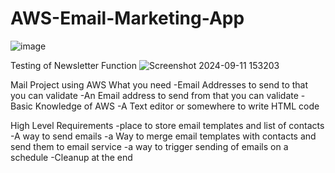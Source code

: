 # AWS-Email-Marketing-App
![image](https://github.com/user-attachments/assets/3583278d-169e-4d30-b1b5-47411a0d3520)

Testing of Newsletter Function
![Screenshot 2024-09-11 153203](https://github.com/user-attachments/assets/2b1fa3be-6ec1-43de-badc-a12e2f5ac378)

Mail Project using AWS
What you need
-Email Addresses to send to that you can validate
-An Email address to send from that you can validate
-Basic Knowledge of AWS
-A Text editor or somewhere to write HTML code 

High Level Requirements
-place to store email templates and list of contacts
-A way to send emails
-a Way to merge email templates with contacts and send them to email service
-a way to trigger sending of emails on a schedule
-Cleanup at the end
